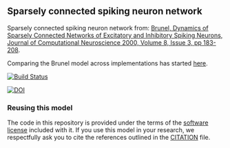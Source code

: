 ## Sparsely connected spiking neuron network

Sparsely connected spiking neuron network from: [Brunel, Dynamics of Sparsely Connected Networks of Excitatory and Inhibitory Spiking Neurons, Journal of Computational Neuroscience 2000, Volume 8, Issue 3, pp 183-208](http://link.springer.com/article/10.1023%2FA%3A1008925309027).

Comparing the Brunel model across implementations has started [here](https://github.com/OpenSourceBrain/Brunel2000/blob/master/NEST/README.md).


[![Build Status](https://travis-ci.org/OpenSourceBrain/Brunel2000.svg?branch=master)](https://travis-ci.org/OpenSourceBrain/Brunel2000)


[![DOI](https://www.zenodo.org/badge/9031229.svg)](https://www.zenodo.org/badge/latestdoi/9031229)


### Reusing this model

The code in this repository is provided under the terms of the [software license](LICENSE) included with it. If you use this model in your research, we respectfully ask you to cite the references outlined in the [CITATION](CITATION.md) file.

